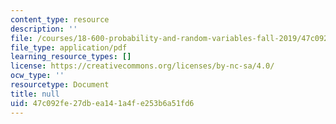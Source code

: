 ```yaml
---
content_type: resource
description: ''
file: /courses/18-600-probability-and-random-variables-fall-2019/47c092fe27dbea141a4fe253b6a51fd6_MIT18_600F19_lec18.pdf
file_type: application/pdf
learning_resource_types: []
license: https://creativecommons.org/licenses/by-nc-sa/4.0/
ocw_type: ''
resourcetype: Document
title: null
uid: 47c092fe-27db-ea14-1a4f-e253b6a51fd6
---
```


